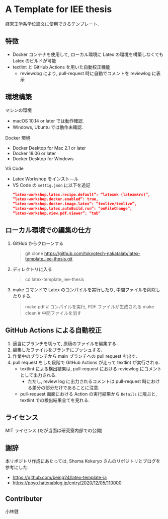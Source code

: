 # A Template for IEE thesis

経営工学系学位論文に使用できるテンプレート. 

## 特徴

- Docker コンテナを使用して, ローカル環境に Latex の環境を構築しなくても Latex のビルドが可能
- textlint と GitHub Actions を用いた自動校正機能
  - reviewdog により, pull-request 時に自動でコメントを reviewlog に表示

## 環境構築

マシンの環境
- macOS 10.14 or later では動作確認. 
- Windows, Ubuntu では動作未確認.


Docker 環境
- Docker Desktop for Mac 2.1 or later
- Docker 18.06 or later
- Docker Desktop for Windows


VS Code
- Latex Workshop をインスト―ル
- VS Code の `settig.json` に以下を追記
  ``` json
  “latex-workshop.latex.recipe.default”: “latexmk (latexmkrc)”,
  “latex-workshop.docker.enabled”: true,
  “latex-workshop.docker.image.latex”: “texlive/texlive”,
  “latex-workshop.latex.autoBuild.run”: “onFileChange”,
  “latex-workshop.view.pdf.viewer”: “tab”
  ```

## ローカル環境での編集の仕方

1. GitHub からクローンする
   > git clone https://github.com/tokyotech-nakatalab/latex-template_iee-thesis.git
1. ディレクトリに入る
   > cd latex-template_iee-thesis
1. make コマンドで Latex のコンパイルを実行したり, 中間ファイルを削除したりする.
   > make pdf # コンパイルを実行, PDF ファイルが生成される
   > make clean # 中間ファイルを消す


## GitHub Actions による自動校正

1. 適当にブランチを切って, 原稿のファイルを編集する.
2. 編集したファイルをブランチにプッシュする. 
3. 作業中のブランチから main ブランチへの pull request を出す.
4. pull request をした段階で GitHub Actions が走って textlint が実行される.
     - textlint による検出結果は, pull-request における reviewlog にコメントとして出力される.
          - ただし, review log に出力されるコメントは pull-request 時における差分の部分だけであることに注意. 
     - pull-request 画面における Action の実行結果から `Details` に飛ぶと, textlint での検出結果全てを見れる.


## ライセンス

MIT ライセンス (だが当面は研究室内部での公開)


## 謝辞

本リポジトリ作成にあたっては, Shoma Kokuryo さんのリポジトリとブログを参考にした:
- https://github.com/being24/latex-template-ja
- https://poyo.hatenablog.jp/entry/2020/12/05/110000


## Contributer 


小林健